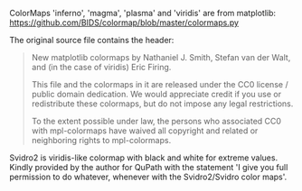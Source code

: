 ColorMaps 'inferno', 'magma', 'plasma' and 'viridis' are from matplotlib:
https://github.com/BIDS/colormap/blob/master/colormaps.py

The original source file contains the header:
    
> New matplotlib colormaps by Nathaniel J. Smith, Stefan van der Walt, and (in the case of viridis) Eric Firing.
>
> This file and the colormaps in it are released under the CC0 license / public domain dedication. We would appreciate credit if you use or redistribute these colormaps, but do not impose any legal restrictions.
>
> To the extent possible under law, the persons who associated CC0 with mpl-colormaps have waived all copyright and related or neighboring rights to mpl-colormaps.

Svidro2 is viridis-like colormap with black and white for extreme values. Kindly provided by the author for QuPath with the statement 'I give you full permission to do whatever, whenever with the Svidro2/Svidro color maps'.